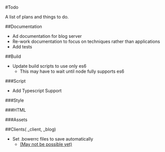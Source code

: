 #Todo

A list of plans and things to do.

##Documentation
  - Ad documentation for blog server
  - Re-work documentation to focus on techniques rather than applications
  - Add tests

##Build
  - Update build scripts to use only es6
    - This may have to wait until node fully supports es6

###Script
  - Add Typescript Support

###Style

###HTML

###Assets


##Clients( \_client, \_blog)
  - Set .bowerrc files to save automatically
    - [(May not be possible yet)](https://github.com/bower/bower/issues/1040)
